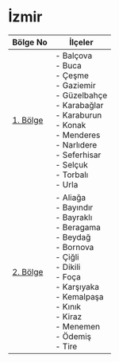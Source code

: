 # İzmir

| Bölge No                  | İlçeler                                                                                                                                                                                             |
|---------------------------|-----------------------------------------------------------------------------------------------------------------------------------------------------------------------------------------------------|
| [1. Bölge](./23GS/351.md) | - Balçova<br>- Buca<br>- Çeşme<br>- Gaziemir<br>- Güzelbahçe<br>- Karabağlar<br>- Karaburun<br>- Konak<br>- Menderes<br>- Narlıdere<br>- Seferhisar<br>- Selçuk<br>- Torbalı<br>- Urla              |
| [2. Bölge](./23GS/352.md) | - Aliağa<br>- Bayındır<br>- Bayraklı<br>- Beragama<br>- Beydağ<br>- Bornova<br>- Çiğli<br>- Dikili<br>- Foça<br>- Karşıyaka<br>- Kemalpaşa<br>- Kınık<br>- Kiraz<br>- Menemen<br>- Ödemiş<br>- Tire |